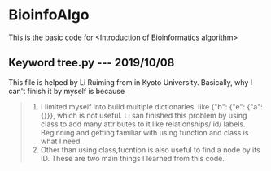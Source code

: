 # BioinfoAlgo
This is the basic code for &lt;Introduction of Bioinformatics algorithm>


## Keyword tree.py --- 2019/10/08
This file is helped by Li Ruiming from in Kyoto University.
Basically, why I can't finish it by myself is because
> 1. I limited myself into build multiple dictionaries, like {"b": {"e": {"a":{}}}, which is not useful. Li san finished this problem by using class to add many attributes to it like relationships/ id/ labels. Beginning and getting familiar with using function and class is what I need.
> 2. Other than using class,fucntion is also useful to find a node by its ID. These are two main things I learned from this code. 
